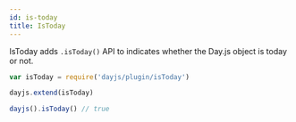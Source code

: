 ```yaml
---
id: is-today
title: IsToday
---
```


IsToday adds `.isToday()` API to indicates whether the Day.js object is today or not.

```js
var isToday = require('dayjs/plugin/isToday')

dayjs.extend(isToday)

dayjs().isToday() // true
```
